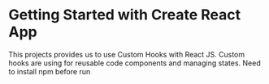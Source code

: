 # Getting Started with Create React App

This projects provides us to use Custom Hooks with React JS. Custom hooks are using for reusable code components and managing states.
Need to install npm before run

